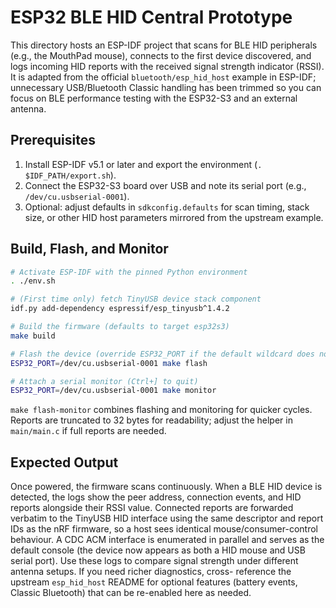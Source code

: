 # ESP32 BLE HID Central Prototype

This directory hosts an ESP-IDF project that scans for BLE HID peripherals (e.g., the MouthPad mouse),
connects to the first device discovered, and logs incoming HID reports with the received signal strength
indicator (RSSI). It is adapted from the official `bluetooth/esp_hid_host` example in ESP-IDF; unnecessary
USB/Bluetooth Classic handling has been trimmed so you can focus on BLE performance testing with the
ESP32-S3 and an external antenna.

## Prerequisites

1. Install ESP-IDF v5.1 or later and export the environment (`. $IDF_PATH/export.sh`).
2. Connect the ESP32-S3 board over USB and note its serial port (e.g., `/dev/cu.usbserial-0001`).
3. Optional: adjust defaults in `sdkconfig.defaults` for scan timing, stack size, or other HID host
   parameters mirrored from the upstream example.

## Build, Flash, and Monitor

```bash
# Activate ESP-IDF with the pinned Python environment
. ./env.sh

# (First time only) fetch TinyUSB device stack component
idf.py add-dependency espressif/esp_tinyusb^1.4.2

# Build the firmware (defaults to target esp32s3)
make build

# Flash the device (override ESP32_PORT if the default wildcard does not match)
ESP32_PORT=/dev/cu.usbserial-0001 make flash

# Attach a serial monitor (Ctrl+] to quit)
ESP32_PORT=/dev/cu.usbserial-0001 make monitor
```

`make flash-monitor` combines flashing and monitoring for quicker cycles. Reports are truncated to 32
bytes for readability; adjust the helper in `main/main.c` if full reports are needed.

## Expected Output

Once powered, the firmware scans continuously. When a BLE HID device is detected, the logs show the peer
address, connection events, and HID reports alongside their RSSI value. Connected reports are forwarded
verbatim to the TinyUSB HID interface using the same descriptor and report IDs as the nRF firmware, so a
host sees identical mouse/consumer-control behaviour. A CDC ACM interface is enumerated in parallel and
serves as the default console (the device now appears as both a HID mouse and USB serial port). Use these
logs to compare signal strength under different antenna setups. If you need richer diagnostics, cross-
reference the upstream `esp_hid_host` README for optional features (battery events, Classic Bluetooth)
that can be re-enabled here as needed.

